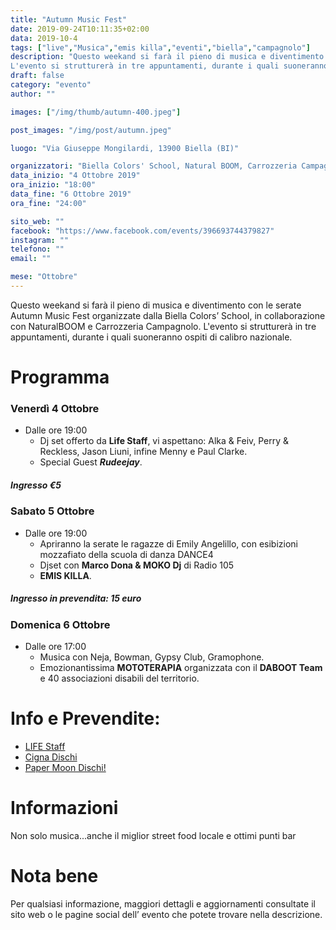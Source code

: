 ```yaml
---
title: "Autumn Music Fest"
date: 2019-09-24T10:11:35+02:00
data: 2019-10-4
tags: ["live","Musica","emis killa","eventi","biella","campagnolo"]
description: "Questo weekand si farà il pieno di musica e diventimento con le serate Autumn Music Fest organizzate dalla Biella Colors’ School, in collaborazione con NaturalBOOM e Carrozzeria Campagnolo.
L'evento si strutturerà in tre appuntamenti, durante i quali suoneranno ospiti di calibro nazionale."
draft: false
category: "evento"
author: ""

images: ["/img/thumb/autumn-400.jpeg"]

post_images: "/img/post/autumn.jpeg"

luogo: "Via Giuseppe Mongilardi, 13900 Biella (BI)"

organizzatori: "Biella Colors' School, Natural BOOM, Carrozzeria Campagnolo & Car Wash"
data_inizio: "4 Ottobre 2019"
ora_inizio: "18:00"
data_fine: "6 Ottobre 2019"
ora_fine: "24:00"

sito_web: ""
facebook: "https://www.facebook.com/events/396693744379827"
instagram: ""
telefono: ""
email: ""

mese: "Ottobre"
---
```

Questo weekand si farà il pieno di musica e diventimento con le serate Autumn Music Fest organizzate dalla Biella Colors’ School, in collaborazione con NaturalBOOM e Carrozzeria Campagnolo.
L'evento si strutturerà in tre appuntamenti, durante i quali suoneranno ospiti di calibro nazionale.


# Programma
 
### Venerdì 4 Ottobre

- Dalle ore 19:00
    - Dj set offerto da **Life Staff**, vi aspettano: Alka & Feiv, Perry & Reckless, Jason Liuni, infine Menny e Paul Clarke.
    - Special Guest ***Rudeejay***.

##### Ingresso €5 

### Sabato 5 Ottobre
- Dalle ore 19:00
    - Apriranno la serate le ragazze di Emily Angelillo, con esibizioni mozzafiato della scuola di danza DANCE4
    - Djset con **Marco Dona & MOKO Dj** di Radio 105
    - **EMIS KILLA**.

##### Ingresso in prevendita: 15 euro

### Domenica 6 Ottobre

- Dalle ore 17:00
    - Musica con Neja, Bowman, Gypsy Club, Gramophone.
    - Emozionantissima **MOTOTERAPIA** organizzata con il **DABOOT Team** e 40 associazioni disabili del territorio.
 

# Info e Prevendite: 

- [LIFE Staff](https://www.facebook.com/LIFEstaffparty)
- [Cigna Dischi](https://www.facebook.com/cigna.dischi/)
- [Paper Moon Dischi!](https://www.facebook.com/PAPERMOONBIELLA)

# Informazioni
Non solo musica...anche il miglior street food locale e ottimi punti bar

# Nota bene

Per qualsiasi informazione, maggiori dettagli e aggiornamenti consultate il sito web o le pagine social dell’ evento che potete trovare nella descrizione.
